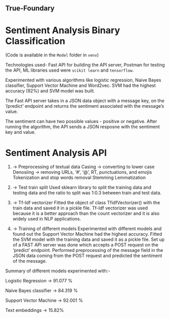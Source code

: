 ## True-Foundary
# Sentiment Analysis Binary Classification


(Code is available in the ```Model``` folder in ```venv```)

Technologies used- Fast API for building the API server, Postman for testing the API, ML libraries used were ```scikit learn``` and ```tensorflow```.


Experimented with various algorithms like logistic regression, Naive Bayes classifier, Support Vector Machine and Word2vec. SVM had the highest accuracy (92%) and SVM model was built.


The Fast API server takes in a JSON data object with a message key, on the ‘/predict’ endpoint and returns the sentiment associated with the message’s value. 


The sentiment can have two possible values - positive or negative. After running the algorithm, the API sends a JSON resposne with the sentiment key and value.



# Sentiment Analysis API
1) -> Preprocessing of textual data
Casing -> converting to lower case
Denosiing -> removing URLs, ‘#’, ‘@’, RT, punctuations, and emojis
Tokenization and stop words removal
Stemming
Lemmatization

2) -> Test train split
Used sklearn library to split the training data and testing data and the ratio to split was 1:0.3 between train and test data.

3) -> Tf-Idf vectorizer
Fitted the object of class TfidfVectorizer() with the train data and saved it in a pickle file.
Tf-Idf vectorizer was used because it is a better approach than the count vectorizer and it is also widely used in NLP applications.

4) -> Training of different models
Experimented with different models and found out the Support Vector Machine had the highest accuracy.
Fitted the SVM model with the training data and saved it as a pickle file.
Set up of a FAST API server was done which accepts a POST request on the ’predict’ endpoint.
Performed preprocessing of the message field in the JSON data coming from the POST request and predicted the sentiment of the message.


Summary of different models experimented with:-

Logistic Regression  -> 91.077 %


Naive Bayes classifier -> 84.319 %


Support Vector Machine -> 92.001 %


Text embeddings -> 15.82%

